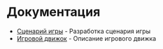 # Документация

- [Сценарий игры](scenario.md) - Разработка сценария игры
- [Игровой движок](gameEngine.md) - Описание игрового движка